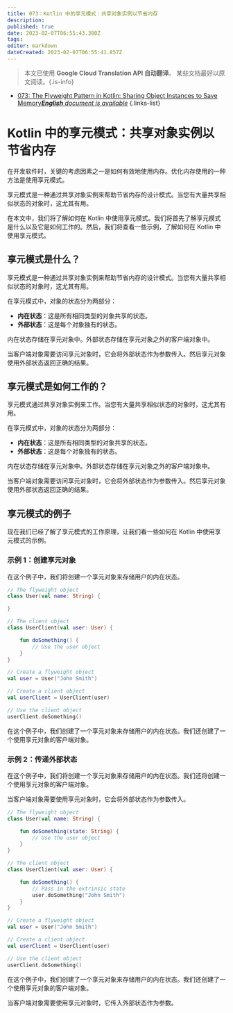 ```yaml
---
title: 073：Kotlin 中的享元模式：共享对象实例以节省内存
description: 
published: true
date: 2023-02-07T06:55:43.380Z
tags: 
editor: markdown
dateCreated: 2023-02-07T06:55:41.857Z
---
```


> 本文已使用 **Google Cloud Translation API 自动翻译**。
某些文档最好以原文阅读。{.is-info}



- [073: The Flyweight Pattern in Kotlin: Sharing Object Instances to Save Memory***English** document is available*](/en/Knowledge-base/Kotlin/Learning/073-the-flyweight-pattern-in-kotlin-sharing-object-instances-to-save-memory)
{.links-list}


# Kotlin 中的享元模式：共享对象实例以节省内存

在开发软件时，关键的考虑因素之一是如何有效地使用内存。优化内存使用的一种方法是使用享元模式。

享元模式是一种通过共享对象实例来帮助节省内存的设计模式。当您有大量共享相似状态的对象时，这尤其有用。

在本文中，我们将了解如何在 Kotlin 中使用享元模式。我们将首先了解享元模式是什么以及它是如何工作的。然后，我们将查看一些示例，了解如何在 Kotlin 中使用享元模式。

## 享元模式是什么？

享元模式是一种通过共享对象实例来帮助节省内存的设计模式。当您有大量共享相似状态的对象时，这尤其有用。

在享元模式中，对象的状态分为两部分：

* **内在状态**：这是所有相同类型的对象共享的状态。
* **外部状态**：这是每个对象独有的状态。

内在状态存储在享元对象中。外部状态存储在享元对象之外的客户端对象中。

当客户端对象需要访问享元对象时，它会将外部状态作为参数传入。然后享元对象使用外部状态返回正确的结果。

## 享元模式是如何工作的？

享元模式通过共享对象实例来工作。当您有大量共享相似状态的对象时，这尤其有用。

在享元模式中，对象的状态分为两部分：

* **内在状态**：这是所有相同类型的对象共享的状态。
* **外部状态**：这是每个对象独有的状态。

内在状态存储在享元对象中。外部状态存储在享元对象之外的客户端对象中。

当客户端对象需要访问享元对象时，它会将外部状态作为参数传入。然后享元对象使用外部状态返回正确的结果。

## 享元模式的例子

现在我们已经了解了享元模式的工作原理，让我们看一些如何在 Kotlin 中使用享元模式的示例。

### 示例 1：创建享元对象

在这个例子中，我们将创建一个享元对象来存储用户的内在状态。


```kotlin
// The flyweight object
class User(val name: String) {

}

// The client object
class UserClient(val user: User) {

    fun doSomething() {
        // Use the user object
    }
}

// Create a flyweight object
val user = User("John Smith")

// Create a client object
val userClient = UserClient(user)

// Use the client object
userClient.doSomething()
```

在这个例子中，我们创建了一个享元对象来存储用户的内在状态。我们还创建了一个使用享元对象的客户端对象。

### 示例 2：传递外部状态

在这个例子中，我们将创建一个享元对象来存储用户的内在状态。我们还将创建一个使用享元对象的客户端对象。

当客户端对象需要使用享元对象时，它会将外部状态作为参数传入。


```kotlin
// The flyweight object
class User(val name: String) {

    fun doSomething(state: String) {
        // Use the user object
    }
}

// The client object
class UserClient(val user: User) {

    fun doSomething() {
        // Pass in the extrinsic state
        user.doSomething("John Smith")
    }
}

// Create a flyweight object
val user = User("John Smith")

// Create a client object
val userClient = UserClient(user)

// Use the client object
userClient.doSomething()
```

在这个例子中，我们创建了一个享元对象来存储用户的内在状态。我们还创建了一个使用享元对象的客户端对象。

当客户端对象需要使用享元对象时，它传入外部状态作为参数。